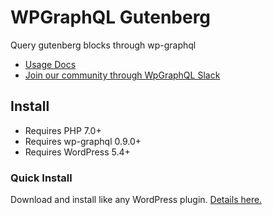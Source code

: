 # WPGraphQL Gutenberg

Query gutenberg blocks through wp-graphql

-   <a href="https://wp-graphql-gutenberg.netlify.app/" target="_blank">Usage Docs</a>
-   <a href="https://join.slack.com/t/wp-graphql/shared_invite/zt-3vloo60z-PpJV2PFIwEathWDOxCTTLA" target="_blank">Join our community through WpGraphQL Slack</a>

## Install

-   Requires PHP 7.0+
-   Requires wp-graphql 0.9.0+
-   Requires WordPress 5.4+

### Quick Install

Download and install like any WordPress plugin.
[Details here.](https://wp-graphql-gutenberg.netlify.app/getting-started/installation)
